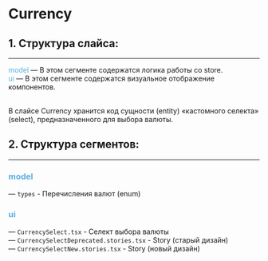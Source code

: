# Currency

## 1. Структура слайса:
***


<span style="color:#59afe1">model</span> &mdash; В этом сегменте содержатся логика работы со store. <br/>
<span style="color:#59afe1">ui</span> &mdash; В этом сегменте содержатся визуальное отображение компонентов.
<br/>
<br/>


В слайсе Currency хранится код сущности (entity) «кастомного селекта» (select), предназначенного для выбора валюты.

## 2. Структура сегментов:
***

### <span style="color:#59afe1">model</span><br>

&mdash; `types` - Перечисления валют (enum) <br>

### <span style="color:#59afe1">ui</span><br>

&mdash; `CurrencySelect.tsx` - Селект выбора валюты <br>
&mdash; `CurrencySelectDeprecated.stories.tsx` - Story (старый дизайн) <br>
&mdash; `CurrencySelectNew.stories.tsx` - Story (новый дизайн) <br>
